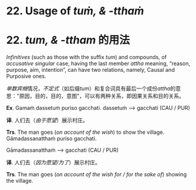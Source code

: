 # **22. Usage of** *tuṁ, & -tthaṁ* 
# 22. *tum, & -ttham* **的用法** 

 
*Infinitives* (such as those with the suffix *tum*) and compounds, of *accusative 
singular* case, having the last member *attha* meaning, “reason, purpose, aim, intention”, 
can have two relations, namely, Causal and Purposive ones. 

*单数宾格*情况，*不定式*（如后缀*tum*）和复合词具有最后一个成份*attha*的意思："原因，目的，目的，意图"，可以有两种关系，即因果关系和目的关系。

 **Ex**. Gamaṁ dassetuṁ puriso gacchati. 
 dassetuṁ --> gacchati (CAU / PUR) 

**译**. 人们去（*由于愿望*）展示村庄。 
 
 **Trs**. The man goes (*on account of the wish*) to show the village. 
 Gāmadassanatthaṁ puriso gacchati. 
 
Gāmadassanatthaṁ --> gacchati (CAU / PUR) 

 **译**. 人们去（*因为愿望/为了*）展示村庄。
 
 **Trs**. The man goes (*on account of the wish for / for the sake of*) showing the village. 